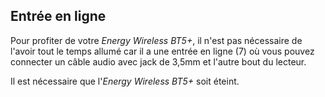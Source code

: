 ## Entrée en ligne

Pour profiter de votre *Energy Wireless BT5+*, il n'est pas nécessaire de l'avoir tout le temps allumé car il a une entrée en ligne (7) où vous pouvez connecter un câble audio avec jack de 3,5mm et l'autre bout du lecteur.

Il est nécessaire que l'*Energy Wireless BT5+* soit éteint.

